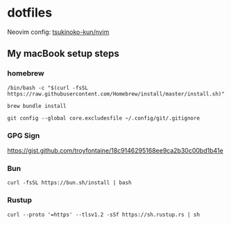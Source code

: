 # dotfiles

Neovim config: [tsukinoko-kun/nvim](https://github.com/tsukinoko-kun/nvim)

## My macBook setup steps

### homebrew

```
/bin/bash -c "$(curl -fsSL https://raw.githubusercontent.com/Homebrew/install/master/install.sh)"
```

```
brew bundle install
```

```
git config --global core.excludesfile ~/.config/git/.gitignore
```

### GPG Sign

https://gist.github.com/troyfontaine/18c9146295168ee9ca2b30c00bd1b41e

### Bun

```
curl -fsSL https://bun.sh/install | bash
```

### Rustup

```
curl --proto '=https' --tlsv1.2 -sSf https://sh.rustup.rs | sh
```
